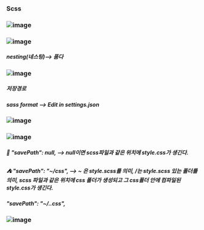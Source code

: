 ### Scss

### ![image](https://github.com/gogoringhye/Scss/assets/145514996/528f8fdb-74e5-4399-989a-e2fe532bab27)

### ![image](https://github.com/gogoringhye/Scss/assets/145514996/99c9b5b2-0a13-4612-acc0-2925494fcd06)

##### nesting(네스팅)--> 품다
### ![image](https://github.com/gogoringhye/Scss/assets/145514996/a4809323-2ce1-460a-b8de-e27b9045e551)


##### 저장경로

##### sass format --> Edit in settings.json
### ![image](https://github.com/gogoringhye/Scss/assets/145514996/19c7bb29-1936-495c-aa1a-230707cb68f4)
### ![image](https://github.com/gogoringhye/Scss/assets/145514996/ba8e69a1-4542-4941-b9d2-270385995025)

##### 🏩 "savePath": null, --> null이면 scss파일과 같은 위치에 style.css가 생긴다.
##### ⛺ "savePath": "~/css", --> ~ 은 style.scss를 의미, /는 style.scss 있는 폴더를 의미, scss 파일과 같은 위치에 css 폴더가 생성되고 그 css폴더 안에 컴파일된 style.css가 생긴다.

##### "savePath": "~/..css",
### ![image](https://github.com/gogoringhye/Scss/assets/145514996/fe196907-f012-41d4-af7c-9e8e35b707d2)

